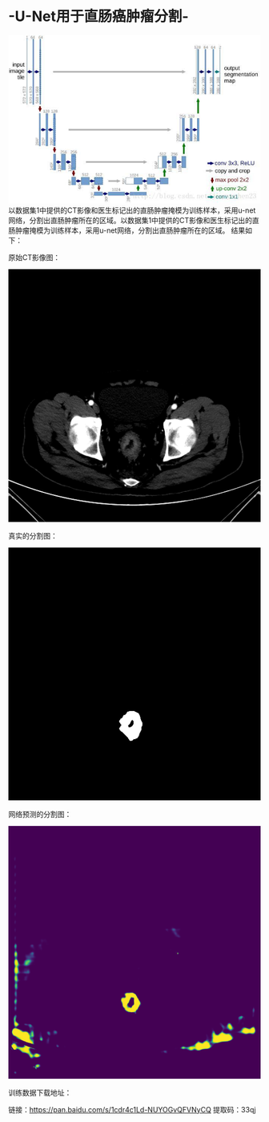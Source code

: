 # -U-Net用于直肠癌肿瘤分割-
![image](https://github.com/lihuaqiang0101/-U-Net-/blob/master/images/20180222221111158.jpg)
以数据集1中提供的CT影像和医生标记出的直肠肿瘤掩模为训练样本，采用u-net网络，分割出直肠肿瘤所在的区域。以数据集1中提供的CT影像和医生标记出的直肠肿瘤掩模为训练样本，采用u-net网络，分割出直肠肿瘤所在的区域。
结果如下：


原始CT影像图：


![image](https://github.com/lihuaqiang0101/-U-Net-/blob/master/images/10020.png)


真实的分割图：


![image](https://github.com/lihuaqiang0101/-U-Net-/blob/master/images/10020_mask.png)



网络预测的分割图：


![image](https://github.com/lihuaqiang0101/-U-Net-/blob/master/images/10020_predict_mask.png)




训练数据下载地址：

链接：https://pan.baidu.com/s/1cdr4c1Ld-NUYOGvQFVNyCQ 
提取码：33qj 
